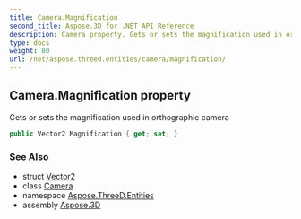 ```yaml
---
title: Camera.Magnification
second_title: Aspose.3D for .NET API Reference
description: Camera property. Gets or sets the magnification used in orthographic camera
type: docs
weight: 80
url: /net/aspose.threed.entities/camera/magnification/
---
```

## Camera.Magnification property

Gets or sets the magnification used in orthographic camera

```csharp
public Vector2 Magnification { get; set; }
```

### See Also

* struct [Vector2](../../../aspose.threed.utilities/vector2/)
* class [Camera](../)
* namespace [Aspose.ThreeD.Entities](../../camera/)
* assembly [Aspose.3D](../../../)


